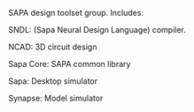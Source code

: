 SAPA design toolset group. Includes:


SNDL:       (Sapa Neural Design Language) compiler.

NCAD:       3D circuit design

Sapa Core:  SAPA common library

Sapa:       Desktop simulator

Synapse:    Model simulator



